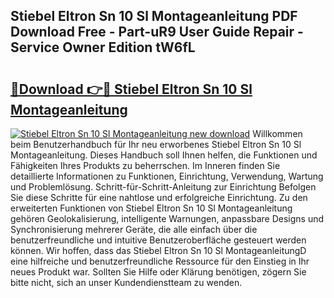 ## Stiebel Eltron Sn 10 Sl Montageanleitung PDF Download Free - Part-uR9 User Guide Repair - Service Owner Edition tW6fL

# <h2><a href="http://df7oy8m.blite.top/?on=Stiebel+Eltron+Sn+10+Sl+Montageanleitung">🔗Download 👉🔴 Stiebel Eltron Sn 10 Sl Montageanleitung</a></h2>

[![Stiebel Eltron Sn 10 Sl Montageanleitung new download](https://i.imgur.com/lujVjoI.png)](http://df7oy8m.blite.top/?on=Stiebel+Eltron+Sn+10+Sl+Montageanleitung)
Willkommen beim Benutzerhandbuch für Ihr neu erworbenes Stiebel Eltron Sn 10 Sl Montageanleitung. Dieses Handbuch soll Ihnen helfen, die Funktionen und Fähigkeiten Ihres Produkts zu beherrschen. Im Inneren finden Sie detaillierte Informationen zu Funktionen, Einrichtung, Verwendung, Wartung und Problemlösung. Schritt-für-Schritt-Anleitung zur Einrichtung Befolgen Sie diese Schritte für eine nahtlose und erfolgreiche Einrichtung. Zu den erweiterten Funktionen von Stiebel Eltron Sn 10 Sl Montageanleitung gehören Geolokalisierung, intelligente Warnungen, anpassbare Designs und Synchronisierung mehrerer Geräte, die alle einfach über die benutzerfreundliche und intuitive Benutzeroberfläche gesteuert werden können. Wir hoffen, dass das Stiebel Eltron Sn 10 Sl MontageanleitungD eine hilfreiche und benutzerfreundliche Ressource für den Einstieg in Ihr neues Produkt war. Sollten Sie Hilfe oder Klärung benötigen, zögern Sie bitte nicht, sich an unser Kundendienstteam zu wenden.
